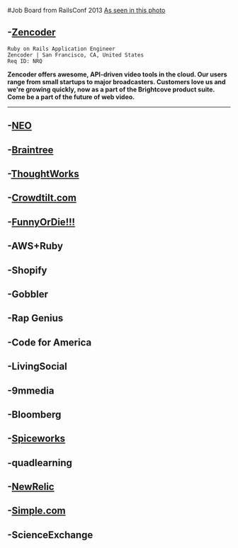 #Job Board from RailsConf 2013
[As seen in this photo](http://imgur.com/rxYie2Z)


## -[Zencoder](http://hire.jobvite.com/CompanyJobs/Careers.aspx?k=Job&c=qN39VfwE&j=ozKaXfwa)

    Ruby on Rails Application Engineer
    Zencoder | San Francisco, CA, United States 
    Req ID: NRQ 

__Zencoder offers awesome, API-driven video tools in the cloud. Our users range from small startups to major broadcasters. Customers love us and we're growing quickly, now as a part of the Brightcove product suite. Come be a part of the future of web video.__

---

## -[NEO](http://www.neo.com/jobs)
## -[Braintree](https://www.braintreepayments.com/company/careers/san-francisco/server-software-engineer-ruby-on-rails)
## -[ThoughtWorks](http://join.thoughtworks.com/apply)
## -[Crowdtilt.com](https://www.crowdtilt.com/learn/jobs#job3)
## -[FunnyOrDie!!!](http://www.funnyordie.com/about/jobs)
## -AWS+Ruby
## -Shopify
## -Gobbler
## -Rap Genius
## -Code for America
## -LivingSocial
## -9mmedia
## -Bloomberg
## -[Spiceworks](http://www.spiceworks.com/jobs/openings/)
## -quadlearning
## -[NewRelic](http://newton.newtonsoftware.com/career/JobIntroduction.action?clientId=4028f88b20d6768d0120f7ae45e50365&id=4028f88c2ce9e054012cec68c7ba1876&gnewtonResize=http://newton.newtonsoftware.com/career/GnewtonResize.htm&source=)
## -[Simple.com](http://banksimple.theresumator.com/apply/NjAwtP/Frontend-Engineer.html)
## -ScienceExchange
